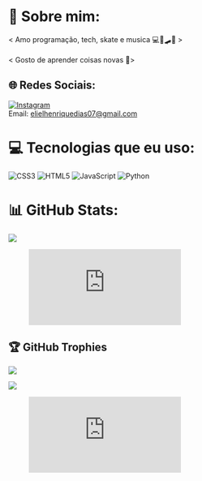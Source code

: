 # 💫 Sobre mim:
< Amo programação, tech, skate e musica 💻🤖🛹🎶 ><br><br>< Gosto de aprender coisas novas 📝><br>


## 🌐 Redes Sociais:
[![Instagram](https://img.shields.io/badge/Instagram-%23E4405F.svg?logo=Instagram&logoColor=white)](https://instagram.com/eliel.py) <br/>
Email: elielhenriquedias07@gmail.com

# 💻 Tecnologias que eu uso:
![CSS3](https://img.shields.io/badge/css3-%231572B6.svg?style=for-the-badge&logo=css3&logoColor=white) ![HTML5](https://img.shields.io/badge/html5-%23E34F26.svg?style=for-the-badge&logo=html5&logoColor=white) ![JavaScript](https://img.shields.io/badge/javascript-%23323330.svg?style=for-the-badge&logo=javascript&logoColor=%23F7DF1E) ![Python](https://img.shields.io/badge/python-3670A0?style=for-the-badge&logo=python&logoColor=ffdd54)
# 📊 GitHub Stats:

![](https://github-readme-streak-stats.herokuapp.com/?user=eliel358&theme=dark&hide_border=true)
<figure><embed src="https://wakatime.com/share/@9c020d0f-556f-4886-9ea5-501a6f8e4621/83df123b-7d51-4255-8179-bf2eb1d56e16.svg"></embed></figure>


## 🏆 GitHub Trophies
![](https://github-profile-trophy.vercel.app/?username=eliel358&theme=dark&no-frame=true&no-bg=true&margin-w=4)

[![](https://visitcount.itsvg.in/api?id=eliel358&icon=3&color=12)](https://visitcount.itsvg.in)


<figure><embed src="https://wakatime.com/share/@9c020d0f-556f-4886-9ea5-501a6f8e4621/015f1f31-dbe1-4b0d-8fae-8b81c4bd14b3.svg"></embed></figure>
